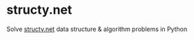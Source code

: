 # structy.net
Solve [structy.net](https://structy.net/) data structure & algorithm problems in Python
